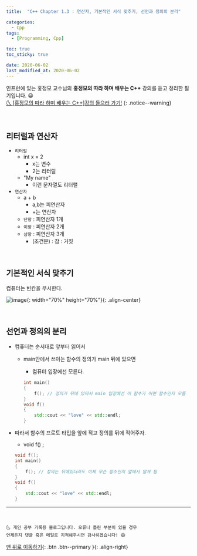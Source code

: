 ```yaml
---
title:  "C++ Chapter 1.3 : 연산자, 기본적인 서식 맞추기, 선언과 정의의 분리" 

categories:
  - Cpp
tags:
  - [Programming, Cpp]

toc: true
toc_sticky: true

date: 2020-06-02
last_modified_at: 2020-06-02
---
```


인프런에 있는 홍정모 교수님의 **홍정모의 따라 하며 배우는 C++** 강의를 듣고 정리한 필기입니다. 😀    
[🌜 [홍정모의 따라 하며 배우는 C++]강의 들으러 가기!](https://www.inflearn.com/course/following-c-plus)
{: .notice--warning}

<br>

## 리터럴과 연산자

- `리터럴`
    - int x = 2
        - x는 변수
        - 2는 리터럴
    - "My name"
        - 이런 문자열도 리터럴
- `연산자`
    - a + b
        - a,b는 피연산자
        - +는 연산자
    - `단항` : 피연산자 1개
    - `이항` : 피연산자 2개
    - `삼항` : 피연산자 3개
        - (조건문) : 참 : 거짓

<br>

## 기본적인 서식 맞추기
컴퓨터는 빈칸을 무시한다.

![image](https://user-images.githubusercontent.com/42318591/84491722-f10bfa80-acdf-11ea-8edf-56f0a0377b0c.png){: width="70%" height="70%"}{: .align-center}

<br>

## 선언과 정의의 분리

- 컴퓨터는 순서대로 앞부터 읽어서
    - main안에서 쓰이는 함수의 정의가 main 뒤에 있으면
        - 컴퓨터 입장에선 모른다.

        ```cpp
        int main()
        {
        	f(); // 정의가 뒤에 있어서 main 입장에선 이 함수가 어떤 함수인지 모름 
        }
        void f()
        {
        	std::cout << "love" << std::endl;
        }
        ```

- 따라서 함수의 프로토 타입을 앞에 적고 정의를 뒤에 적어주자.
    - void f() ;

    ```cpp
    void f();
    int main()
    {
    	f(); // 정의는 뒤에있더라도 이제 무슨 함수인지 앞에서 알게 됨
    }
    void f()
    {
    	std::cout << "love" << std::endl;
    }
    ```

***
<br>

    🌜 개인 공부 기록용 블로그입니다. 오류나 틀린 부분이 있을 경우 
    언제든지 댓글 혹은 메일로 지적해주시면 감사하겠습니다! 😄

[맨 위로 이동하기](#){: .btn .btn--primary }{: .align-right}
